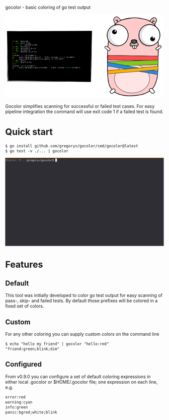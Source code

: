 gocolor - basic coloring of go test output

![](gocolor_logo.png)

Gocolor simplifies scanning for successful or failed test cases. For
 easy pipeline integration the command will use exit code 1 if a
 failed test is found.

# Quick start

    $ go install github.com/gregoryv/gocolor/cmd/gocolor@latest
	$ go test -v ./... | gocolor
	
![](example_video.gif)


# Features

## Default

This tool was initially developed to color go test output for easy
scanning of pass-, skip- and failed tests. By default those prefixes
will be colored in a fixed set of colors.

## Custom

For any other coloring you can supply custom colors on the command line

    $ echo "hello my friend" | gocolor "hello:red" "friend:green;blink;dim"

## Configured

From v0.9.0 you can configure a set of default coloring expressions in
either local .gocolor or $HOME/.gocolor file; one expression on each
line, e.g.

    error:red
	warning:cyan
	info:green
	panic:bgred;white;blink


